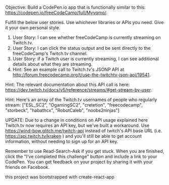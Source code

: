 Objective: Build a CodePen.io app that is functionally similar to this: https://codepen.io/freeCodeCamp/full/Myvqmo/.

Fulfill the below user stories. Use whichever libraries or APIs you need. Give it your own personal style.

1. User Story: I can see whether freeCodeCamp is currently streaming on Twitch.tv.
2. User Story: I can click the status output and be sent directly to the freeCodeCamp's Twitch.tv channel.
3. User Story: if a Twitch user is currently streaming, I can see additional details about what they are streaming.
4. Hint: See an example call to Twitch.tv's JSONP API at http://forum.freecodecamp.org/t/use-the-twitchtv-json-api/19541.

Hint: The relevant documentation about this API call is here: https://dev.twitch.tv/docs/v5/reference/streams/#get-stream-by-user.

Hint: Here's an array of the Twitch.tv usernames of people who regularly stream: ["ESL_SC2", "OgamingSC2", "cretetion", "freecodecamp", "storbeck", "habathcx", "RobotCaleb", "noobs2ninjas"]

UPDATE: Due to a change in conditions on API usage explained here Twitch.tv now requires an API key, but we've built a workaround. Use https://wind-bow.glitch.me/twitch-api instead of twitch's API base URL (i.e. https://api.twitch.tv/kraken ) and you'll still be able to get account information, without needing to sign up for an API key.

Remember to use Read-Search-Ask if you get stuck.
When you are finished, click the "I've completed this challenge" button and include a link to your CodePen.
You can get feedback on your project by sharing it with your friends on Facebook.

this project was bootstrapped with create-react-app
